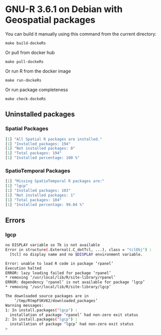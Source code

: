 # GNU-R 3.6.1 on Debian with Geospatial packages

You can build it manually using this command from the current directory:

`make build-dockeRs`

Or pull from docker hub

`make pull-dockeRs`

Or run R from the docker image

`make run-dockeRs`

Or run package completeness

`make check-dockeRs`

## Uninstalled packages

### Spatial Packages

```R
[1] "All Spatial R packages are installed."
[1] "Installed packages: 194"
[1] "Not installed packages: 0"
[1] "Total packages: 194"
[1] "Installed percentage: 100 %"
```

### SpatioTemporal Packages

```R
[1] "Missing SpatioTemporal R packages are:"
[1] "lgcp"
[1] "Installed packages: 103"
[1] "Not installed packages: 1"
[1] "Total packages: 104"
[1] "Installed percentage: 99.04 %"
```

## Errors

### lgcp

```bash
no DISPLAY variable so Tk is not available 
Error in structure(.External(.C_dotTcl, ...), class = "tclObj") : 
  [tcl] no display name and no $DISPLAY environment variable.

Error: unable to load R code in package ‘rpanel’
Execution halted
ERROR: lazy loading failed for package ‘rpanel’
* removing ‘/usr/local/lib/R/site-library/rpanel’
ERROR: dependency ‘rpanel’ is not available for package ‘lgcp’
* removing ‘/usr/local/lib/R/site-library/lgcp’

The downloaded source packages are in
	‘/tmp/RtmpFSKV62/downloaded_packages’
Warning messages:
1: In install.packages("lgcp") :
  installation of package ‘rpanel’ had non-zero exit status
2: In install.packages("lgcp") :
  installation of package ‘lgcp’ had non-zero exit status
> 
```
